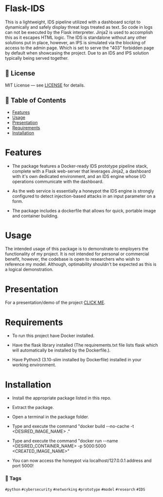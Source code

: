 # Flask-IDS
This is a lightweight, IDS pipeline utilized with a dashboard script to dynamically and safely display threat logs treated as text. So code in logs can not be executed by the Flask interpreter. Jinja2 is used to accomplish this as it escapes HTML logic. The IDS is standalone without any other solutions put in place, however, an IPS is simulated via the blocking of access to the admin page. Which is set to serve the "403" forbidden page by default when showcasing the project. Due to an IDS and IPS solution typically being served together. 

## 📄 License

MIT License — see [LICENSE](LICENSE) for details.

## 📜 Table of Contents

- [Features](#Features)
- [Usage](#Usage)
- [Presentation](#Presentation)
- [Requirements](#Requirements)
- [Installation](#Installation)

# Features 

- The package features a Docker-ready IDS prototype pipeline stack, complete with a Flask web-server that leverages Jinja2, a dashboard with it's own dedicated environment, and an IDS engine whose I/O operations communicate with the dashboard.

- As the web service is essentially a honeypot the IDS engine is strongly configured to detect injection-based attacks in an input parameter on a form.

- The package includes a dockerfile that allows for quick, portable image and container building.

# Usage

The intended usage of this package is to demonstrate to employers the functionality of my project. It is not intended for personal or commercial benefit, however, the codebase is open to researchers who wish to reference my model. Although, optimability shouldn't be expected as this is a logical demonstration. 

# Presentation

For a presentation/demo of the project [CLICK ME](https://1drv.ms/p/c/8d3e98d829540707/EZu0e0iBCaBOvzP5tWswr2wB5bEvFshvjzXiWc2hPEPooA?e=nZsFVB).

# Requirements

- To run this project have Docker installed.

- Have the flask library installed (The requirements.txt file lists flask which will automatically be installed by the Dockerfile.).

- Have Python3 (3.10-slim installed by Dockerfile) installed in your working environment.

# Installation

- Install the appropriate package listed in this repo.

- Extract the package.

- Open a terminal in the package folder.

- Type and execute the command "docker build --no-cache -t <DESIRED_IMAGE_NAME> ."

- Type and execute the command "docker run --name <DESIRED_CONTAINER_NAME> -p 5000:5000 <CREATED_IMAGE_NAME>"

- You can now access the honeypot via localhost/127.0.0.1 address and port 5000!


### 🔖 Tags

`#python` `#cybersecurity` `#networking` `#prototype` `#model` `#research` `#IDS`


